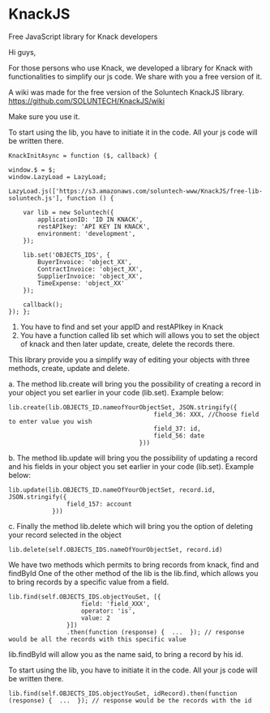 # KnackJS
Free JavaScript library for Knack developers

Hi guys,

For those persons who use Knack, we developed a library for Knack with functionalities to simplify our js code. We share with you a free version of it.

A wiki was made for the free version of the Soluntech KnackJS library.
https://github.com/SOLUNTECH/KnackJS/wiki

Make sure you use it.

To start using the lib, you have to initiate it in the code. All your js code will be written there.


    KnackInitAsync = function ($, callback) {

    window.$ = $;
    window.LazyLoad = LazyLoad;

    LazyLoad.js(['https://s3.amazonaws.com/soluntech-www/KnackJS/free-lib-soluntech.js'], function () {

        var lib = new Soluntech({
            applicationID: 'ID IN KNACK',
            restAPIkey: 'API KEY IN KNACK',
            environment: 'development',
        });

        lib.set('OBJECTS_IDS', {
            BuyerInvoice: 'object_XX',
            ContractInvoice: 'object_XX',
            SupplierInvoice: 'object_XX',
            TimeExpense: 'object_XX'
        });

        callback();
    }); };

1. You have to find and set your appID and restAPIkey in Knack
2. You have a function called lib set which will allows you to set the object of knack and then later update, create, delete the records there.


This library provide you a simplify way of editing your objects with three methods, create, update and delete.


a. The method lib.create will bring you the possibility of creating a record in your object you set earlier in your code (lib.set). Example below:


    lib.create(lib.OBJECTS_ID.nameofYourObjectSet, JSON.stringify({
                                            field_36: XXX, //Choose field to enter value you wish
                                            field_37: id,
                                            field_56: date
                                        }))

b. The method lib.update will bring you the possibility of updating a record and his fields in your object you set earlier in your code (lib.set). Example below:


    lib.update(lib.OBJECTS_ID.nameOfYourObjectSet, record.id, JSON.stringify({
                    field_157: account
                }))

c. Finally the method lib.delete which will bring you the option of deleting your record selected in the object


    lib.delete(self.OBJECTS_IDS.nameOfYourObjectSet, record.id)



We have two methods which permits to bring records from knack, find and findById
One of the other method of the lib is the lib.find, which allows you to bring records by a specific value from a field.


    lib.find(self.OBJECTS_IDS.objectYouSet, [{
                        field: 'field_XXX',
                        operator: 'is',
                        value: 2
                    }])
                    .then(function (response) {  ...  }); // response would be all the records with this specific value


lib.findById will allow you as the name said, to bring a record by his id.

To start using the lib, you have to initiate it in the code. All your js code will be written there.


    lib.find(self.OBJECTS_IDS.objectYouSet, idRecord).then(function (response) {  ...  }); // response would be the records with the id
                    
